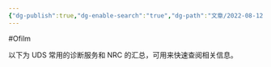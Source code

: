 ```yaml
---
{"dg-publish":true,"dg-enable-search":"true","dg-path":"文章/2022-08-12 常见的诊断服务和 NRC.md","permalink":"/文章/2022-08-12 常见的诊断服务和 NRC/","dgEnableSearch":"true","dgPassFrontmatter":true,"created":"2023-02-10T23:12:58.000+08:00","updated":"2023-11-14T13:34:33.814+08:00"}
---
```


#Ofilm 

以下为 UDS 常用的诊断服务和 NRC 的汇总，可用来快速查阅相关信息。